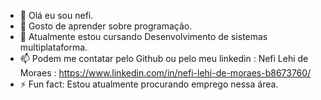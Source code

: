 - 👋 Olá eu sou nefi.
- 👀 Gosto de aprender sobre programação.
- 🌱 Atualmente estou cursando Desenvolvimento de sistemas multiplataforma.
- 📫 Podem me contatar pelo Github ou pelo meu linkedin : Nefi Lehi de Moraes : https://www.linkedin.com/in/nefi-lehi-de-moraes-b8673760/
- ⚡ Fun fact: Estou atualmente procurando emprego nessa área.

<!---
nefilehi/nefilehi is a ✨ special ✨ repository because its `README.md` (this file) appears on your GitHub profile.
You can click the Preview link to take a look at your changes.
--->
